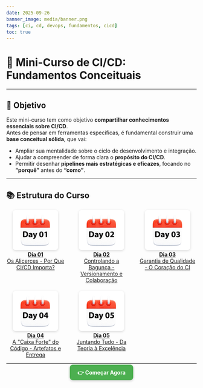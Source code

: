 ```yaml
---
date: 2025-09-26
banner_image: media/banner.png
tags: [ci, cd, devops, fundamentos, cicd]
toc: true
---
```


# 🚀 Mini-Curso de CI/CD: Fundamentos Conceituais 

---

## 🎯 Objetivo

Este mini-curso tem como objetivo **compartilhar conhecimentos essenciais sobre CI/CD**.  
Antes de pensar em ferramentas específicas, é fundamental construir uma **base conceitual sólida**, que vai:

- Ampliar sua mentalidade sobre o ciclo de desenvolvimento e integração.  
- Ajudar a compreender de forma clara o **propósito do CI/CD**.  
- Permitir desenhar **pipelines mais estratégicas e eficazes**, focando no **“porquê”** antes do **“como”**.  

---

## 📚 Estrutura do Curso

<div align="center" style="display: grid; grid-template-columns: repeat(auto-fit, minmax(120px, 1fr)); gap: 20px; text-align: center;">

<a href="01.html">
  <img src="./media/course/index/01.png" width="120" style="border-radius: 8px; box-shadow: 0 2px 6px rgba(0,0,0,0.15);"><br>
  <b>Dia 01</b><br>
  Os Alicerces - Por Que CI/CD Importa?
</a>

<a href="02.html">
  <img src="./media/course/index/02.png" width="120" style="border-radius: 8px; box-shadow: 0 2px 6px rgba(0,0,0,0.15);"><br>
  <b>Dia 02</b><br>
  Controlando a Bagunça - Versionamento e Colaboração
</a>

<a href="03.html">
  <img src="./media/course/index/03.png" width="120" style="border-radius: 8px; box-shadow: 0 2px 6px rgba(0,0,0,0.15);"><br>
  <b>Dia 03</b><br>
  Garantia de Qualidade - O Coração do CI
</a>

<a href="04.html">
  <img src="./media/course/index/04.png" width="120" style="border-radius: 8px; box-shadow: 0 2px 6px rgba(0,0,0,0.15);"><br>
  <b>Dia 04</b><br>
  A "Caixa Forte" do Código - Artefatos e Entrega
</a>

<a href="05.html">
  <img src="./media/course/index/05.png" width="120" style="border-radius: 8px; box-shadow: 0 2px 6px rgba(0,0,0,0.15);"><br>
  <b>Dia 05</b><br>
  Juntando Tudo - Da Teoria à Excelência
</a>

</div>

---

<p align="center">
  <a href="01.html" style="background:#4CAF50; color:white; padding:12px 20px; border-radius:8px; text-decoration:none; font-weight:bold; box-shadow:0 2px 6px rgba(0,0,0,0.2);">
    👉 Começar Agora
  </a>
</p>
